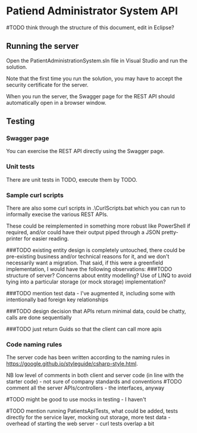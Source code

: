 # Patiend Administrator System API


#TODO think through the structure of this document, edit in Eclipse?

## Running the server
Open the PatientAdministrationSystem.sln file in Visual Studio and run the solution.

Note that the first time you run the solution, you may have to accept the security certificate for the server.

When you run the server, the Swagger page for the REST API should automatically open in a browser window.

## Testing

### Swagger page
You can exercise the REST API directly using the Swagger page.

### Unit tests
There are unit tests in TODO, execute them by TODO.

### Sample curl scripts
There are also some curl scripts in .\CurlScripts.bat which you can run to informally execise the various REST APIs.

These could be reimplemented in something more robust like PowerShell if required, and/or could have their output piped through a JSON pretty-printer for easier reading.

###TODO existing entity design is completely untouched, there could be pre-existing business and/or technical reasons for it, and we don't necessarily want a migration.  That said, if this were a greenfield implementation, I would have the following observations:
###TODO structure of server?  Concerns about entity modelling?  Use of LINQ to avoid tying into a particular storage (or mock storage) implementation?

###TODO mention test data - I've augmented it, including some with intentionally bad foreign key relationships

###TODO design decision that APIs return minimal data, could be chatty, calls are done sequentially

###TODO  just return Guids so that the client can call more apis

### Code naming rules

The server code has been written according to the naming rules in https://google.github.io/styleguide/csharp-style.html.

NB low level of comments in both client and server code (in line with the starter code) - not sure of company standards and conventions
#TODO comment all the server APIs/controllers - the interfaces, anyway

#TODO might be good to use mocks in testing - I haven't

#TODO mention running PatientsApiTests, what could be added, tests directly for the service layer, mocking out storage, more test data - overhead of starting the web server - curl tests overlap a bit

